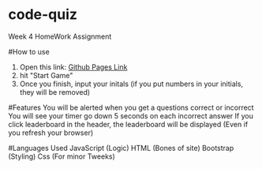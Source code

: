 # code-quiz
Week 4 HomeWork Assignment

#How to use
1. Open this link: [Github Pages Link](https://quentinhnilica.github.io/code-quiz/)
2. hit "Start Game"
3. Once you finish, input your initals (if you put numbers in your initials, they will be removed)

#Features
You will be alerted when you get a questions correct or incorrect
You will see your timer go down 5 seconds on each incorrect answer
If you click leaderboard in the header, the leaderboard will be displayed (Even if you refresh your browser)

#Languages Used
JavaScript (Logic)
HTML (Bones of site)
Bootstrap (Styling)
Css (For minor Tweeks)

